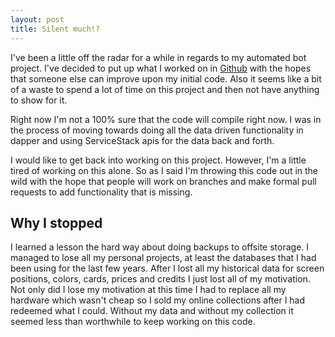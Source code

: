 ```yaml
---
layout: post
title: Silent much!?
---
```


I've been a little off the radar for a while in regards to my automated bot project.  I've decided to put up what I worked on in [Github][1] with the hopes that someone else can improve upon my initial code.  Also it seems like a bit of a waste to spend a lot of time on this project and then not have anything to show for it.  

  [1]: https://github.com/Druegor/MTGO_Automated_Trader

<!--more-->

Right now I'm not a 100% sure that the code will compile right now.  I was in the process of moving towards doing all the data driven functionality in dapper and using ServiceStack apis for the data back and forth.

I would like to get back into working on this project.   However, I'm a little tired of working on this alone.  So as I said I'm throwing this code out in the wild with the hope that people will work on branches and make formal pull requests to add functionality that is missing.  

Why I stopped
--
I learned a lesson the hard way about doing backups to offsite storage.  I managed to lose all my personal projects, at least the databases that I had been using for the last few years.  After I lost all my historical data for screen positions, colors, cards, prices and credits I just lost all of my motivation.  Not only did I lose my motivation at this time I had to replace all my hardware which wasn't cheap so I sold my online collections after I had redeemed what I could.   Without my data and without my collection it seemed less than worthwhile to keep working on this code.  